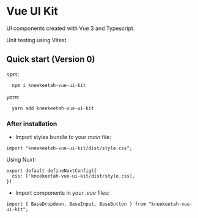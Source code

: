 # Vue UI Kit 
UI components created with Vue 3 and Typescript.

Unit testing using Vitest.

## Quick start (Version 0)

_npm_:

```bash
  npm i kneekeetah-vue-ui-kit
```

_yarn_:

```
  yarn add kneekeetah-vue-ui-kit
```

### After installation

- Import styles bundle to your _main_ file:

```
import "kneekeetah-vue-ui-kit/dist/style.css";
```

Using Nuxt:

```
export default defineNuxtConfig({
  css: ['kneekeetah-vue-ui-kit/dist/style.css],
})
```

- Import components in your _.vue_ files:

```
import { BaseDropdown, BaseInput, BaseButton } from "kneekeetah-vue-ui-kit";
```
